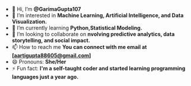 - 👋 Hi, I’m **@GarimaGupta107**
- 👀 I’m interested in **Machine Learning, Artificial Intelligence, and Data Visualization.**
- 🌱 I’m currently learning **Python,Statistical Modeling.**
- 💞️ I’m looking to collaborate on **nvolving predictive analytics, data storytelling, and social impact.**
- 📫 How to reach me **You can connect with me email at [aartigupta88605@gmail.com]**
- 😄 Pronouns: **She/Her**
- ⚡ Fun fact: **I'm a self-taught coder and started learning programming languages just a year ago.**


<!---
GarimaGupta107/GarimaGupta107 is a ✨ special ✨ repository because its `README.md` (this file) appears on your GitHub profile.
You can click the Preview link to take a look at your changes.
--->
